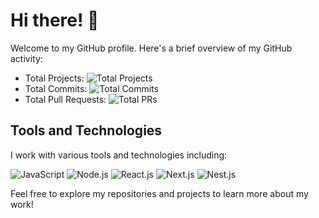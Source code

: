 # Hi there! 👋

Welcome to my GitHub profile. Here's a brief overview of my GitHub activity:

- Total Projects: ![Total Projects](https://img.shields.io/badge/Total%20Projects-8-blue)
- Total Commits: ![Total Commits](https://img.shields.io/badge/Total%20Commits-1000-brightgreen)
- Total Pull Requests: ![Total PRs](https://img.shields.io/badge/Total%20PRs-50-orange)

## Tools and Technologies

I work with various tools and technologies including:

![JavaScript](https://img.shields.io/badge/JavaScript-ES6-yellow)
![Node.js](https://img.shields.io/badge/Node.js-14.x-brightgreen)
![React.js](https://img.shields.io/badge/React.js-17.x-blue)
![Next.js](https://img.shields.io/badge/Next.js-12.x-black)
![Nest.js](https://img.shields.io/badge/Nest.js-8.x-red)

Feel free to explore my repositories and projects to learn more about my work!

